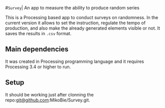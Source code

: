 #`Survey`| An app to measure the ability to produce random series

This is a Processing based app to conduct surveys on randomness. In the current version it allows to set the instruction, regulate the tempo of production, and also make the already generated elements visible or not. It saves the results in `.csv` format.

## Main dependencies

It was created in Processing programming language and it requires Processing 3.4 or higher to run.

## Setup

It should be working just after clonning the repo:git@github.com:MikoBie/Survey.git.
